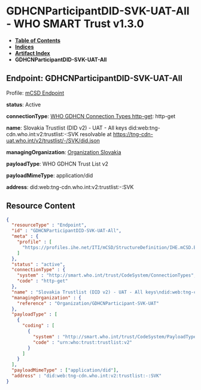 # GDHCNParticipantDID-SVK-UAT-All - WHO SMART Trust v1.3.0

* [**Table of Contents**](toc.md)
* [**Indices**](indices.md)
* [**Artifact Index**](artifacts.md)
* **GDHCNParticipantDID-SVK-UAT-All**

## Endpoint: GDHCNParticipantDID-SVK-UAT-All

Profile: [mCSD Endpoint](https://profiles.ihe.net/ITI/mCSD/4.0.0/StructureDefinition-IHE.mCSD.Endpoint.html)

**status**: Active

**connectionType**: [WHO GDHCN Connection Types http-get](CodeSystem-ConnectionTypes.md#ConnectionTypes-http-get): http-get

**name**: Slovakia Trustlist (DID v2) - UAT - All keys did:web:tng-cdn.who.int:v2:trustlist:-:SVK resolvable at https://tng-cdn-uat.who.int/v2/trustlist/-/SVK/did.json

**managingOrganization**: [Organization Slovakia](Organization-GDHCNParticipant-SVK-UAT.md)

**payloadType**: WHO GDHCN Trust List v2

**payloadMimeType**: application/did

**address**: did:web:tng-cdn.who.int:v2:trustlist:-:SVK



## Resource Content

```json
{
  "resourceType" : "Endpoint",
  "id" : "GDHCNParticipantDID-SVK-UAT-All",
  "meta" : {
    "profile" : [
      "https://profiles.ihe.net/ITI/mCSD/StructureDefinition/IHE.mCSD.Endpoint"
    ]
  },
  "status" : "active",
  "connectionType" : {
    "system" : "http://smart.who.int/trust/CodeSystem/ConnectionTypes",
    "code" : "http-get"
  },
  "name" : "Slovakia Trustlist (DID v2) - UAT - All keys\ndid:web:tng-cdn.who.int:v2:trustlist:-:SVK\nresolvable at https://tng-cdn-uat.who.int/v2/trustlist/-/SVK/did.json",
  "managingOrganization" : {
    "reference" : "Organization/GDHCNParticipant-SVK-UAT"
  },
  "payloadType" : [
    {
      "coding" : [
        {
          "system" : "http://smart.who.int/trust/CodeSystem/PayloadTypes",
          "code" : "urn:who:trust:trustlist:v2"
        }
      ]
    }
  ],
  "payloadMimeType" : ["application/did"],
  "address" : "did:web:tng-cdn.who.int:v2:trustlist:-:SVK"
}

```

